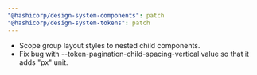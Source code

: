 ```yaml
---
"@hashicorp/design-system-components": patch
"@hashicorp/design-system-tokens": patch
---
```


* Scope group layout styles to nested child components. 
* Fix bug with --token-pagination-child-spacing-vertical value so that it adds "px" unit.
